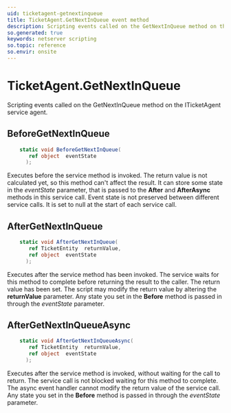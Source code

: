 ```yaml
---
uid: ticketagent-getnextinqueue
title: TicketAgent.GetNextInQueue event method
description: Scripting events called on the GetNextInQueue method on the TicketAgent service agent.
so.generated: true
keywords: netserver scripting
so.topic: reference
so.envir: onsite
---
```

# TicketAgent.GetNextInQueue

Scripting events called on the <see cref='M:ITicketAgent.GetNextInQueue'>GetNextInQueue</see> method on the <see cref='ITicketAgent'>ITicketAgent</see>  service agent.

## BeforeGetNextInQueue
```cs
    static void BeforeGetNextInQueue(
       ref object  eventState
      );
```
Executes before the service method is invoked.
The return value is not calculated yet, so this method can't affect the result.
It can store some state in the *eventState* parameter, that is passed to the **After** and **AfterAsync** methods in this service call.
Event state is not preserved between different service calls. It is set to null at the start of each service call.
## AfterGetNextInQueue
```cs
    static void AfterGetNextInQueue(
       ref TicketEntity  returnValue,
       ref object  eventState
      );
```
Executes after the service method has been invoked. The service waits for this method to complete before returning the result to the caller.
The return value has been set. The script may modify the return value by altering the **returnValue** parameter.
Any state you set in the **Before** method is passed in through the *eventState* parameter.
## AfterGetNextInQueueAsync
```cs
    static void AfterGetNextInQueueAsync(
       ref TicketEntity  returnValue,
       ref object  eventState
      );
```
Executes after the service method is invoked, without waiting for the call to return.
The service call is not blocked waiting for this method to complete.
The async event handler cannot modify the return value of the service call.
Any state you set in the **Before** method is passed in through the *eventState* parameter.

